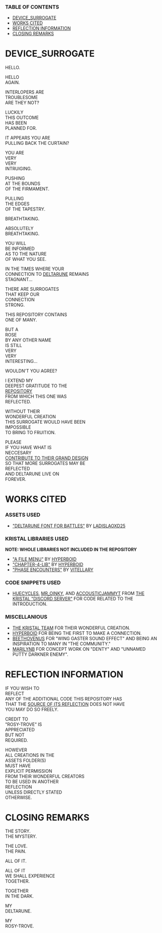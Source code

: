 ### TABLE OF CONTENTS
- [DEVICE_SURROGATE](#DEVICE_SURROGATE)
- [WORKS CITED](#WORKS-CITED)
- [REFLECTION INFORMATION](#REFLECTION-INFORMATION)
- [CLOSING REMARKS](#CLOSING-REMARKS)

# DEVICE_SURROGATE
HELLO.  

HELLO  
AGAIN.  

INTERLOPERS ARE  
TROUBLESOME  
ARE THEY NOT?  

LUCKILY  
THIS OUTCOME  
HAS BEEN  
PLANNED FOR.  

IT APPEARS YOU ARE  
PULLING BACK THE CURTAIN?  

YOU ARE  
VERY  
VERY  
INTRUIGING.  

PUSHING  
AT THE BOUNDS  
OF THE FIRMAMENT.  

PULLING  
THE EDGES  
OF THE TAPESTRY.  

BREATHTAKING.  

ABSOLUTELY  
BREATHTAKING.  

YOU WILL  
BE INFORMED  
AS TO THE NATURE  
OF WHAT YOU SEE.  

IN THE TIMES WHERE YOUR  
CONNECTION TO [DELTARUNE](https://deltarune.com) REMAINS  
STAGNANT...

THERE ARE SURROGATES  
THAT KEEP OUR  
CONNECTION  
STRONG.  

THIS REPOSITORY CONTAINS  
ONE OF MANY.  

BUT A  
ROSE  
BY ANY OTHER NAME  
IS STILL  
VERY  
VERY  
INTERESTING...  

WOULDN'T YOU AGREE?  

I EXTEND MY  
DEEPEST GRATITUDE TO THE  
[REPOSITORY](https://github.com/KristalTeam/Kristal)  
FROM WHICH THIS ONE WAS  
REFLECTED.  

WITHOUT THEIR  
WONDERFUL CREATION  
THIS SURROGATE WOULD HAVE BEEN  
IMPOSSIBLE  
TO BRING TO FRUITION.  

PLEASE  
IF YOU HAVE WHAT IS  
NECCESARY  
[CONTRIBUTE TO THEIR GRAND DESIGN](https://github.com/KristalTeam/Kristal/pulls)  
SO THAT MORE SURROGATES MAY BE  
REFLECTED  
AND DELTARUNE LIVE ON  
FOREVER.  

# WORKS CITED
### ASSETS USED
- ["DELTARUNE FONT FOR BATTLES"](https://www.reddit.com/r/Deltarune/comments/qf4ihy/i_made_the_deltarune_font_for_battle_names_but/) BY [LADISLAOXD25](https://www.reddit.com/user/ladislaoXD25/)
### KRISTAL LIBRARIES USED
**NOTE: WHOLE LIBRARIES NOT INCLUDED IN THE REPOSITORY**
- ["A FILE MENU"](https://github.com/Hyperboid/kristal-filemenu) BY [HYPERBOID](https://github.com/Hyperboid)
- ["CHAPTER-4-LIB"](https://github.com/Hyperboid/kristal-chapter4-lib/) BY [HYPERBOID](https://github.com/Hyperboid)
- ["PHASE ENCOUNTERS"](https://github.com/vitellaryjr/PhaseEncounters) BY [VITELLARY](https://github.com/vitellaryjr)
### CODE SNIPPETS USED
- [HUECYCLES](https://huecycles.com/about), [MR_OINKY](https://github.com/MrOinky), AND [ACCOUSTICJAMMYT](https://github.com/AcousticJammYT) FROM [THE KRISTAL "DISCORD SERVER"](https://discord.com/invite/8ZGuKXJE2C) FOR CODE RELATED TO THE INTRODUCTION.
### MISCELLANIOUS
- [THE KRISTAL TEAM](https://kristal.cc/) FOR THEIR WONDERFUL CREATION.
- [HYPERBOID](https://github.com/Hyperboid) FOR BEING THE FIRST TO MAKE A CONNECTION.
- [BEETHOVENUS](https://beethovenus.carrd.co/) FOR "WING GASTER SOUND EFFECT" AND BEING AN INSPIRATION TO MANY IN "THE COMMUNITY."
- [MARILYNB](https://bsky.app/profile/marily-nb.bsky.social) FOR CONCEPT WORK ON "DENTY" AND "UNNAMED PUTTY DARKNER ENEMY".

# REFLECTION INFORMATION
IF YOU WISH TO  
REFLECT  
ANY OF THE ADDITIONAL CODE THIS REPOSITORY HAS  
THAT THE [SOURCE OF ITS REFLECTION](https://github.com/KristalTeam/Kristal) DOES NOT HAVE  
YOU MAY DO SO FREELY.  

CREDIT TO  
"ROSY-TROVE" IS  
APPRECIATED  
BUT NOT  
REQUIRED.  

HOWEVER  
ALL CREATIONS IN THE  
ASSETS FOLDER(S)  
MUST HAVE  
EXPLICIT PERMISSION  
FROM THEIR WONDERFUL CREATORS  
TO BE USED IN ANOTHER  
REFLECTION  
UNLESS DIRECTLY STATED  
OTHERWISE.  

# CLOSING REMARKS
THE STORY.  
THE MYSTERY.  

THE LOVE.  
THE PAIN.  

ALL OF IT.  

ALL OF IT  
WE SHALL EXPERIENCE  
TOGETHER.  

TOGETHER  
IN THE DARK.  

MY  
DELTARUNE.  

MY  
ROSY-TROVE.  